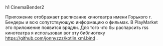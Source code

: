 h1 CinemaBender2

Приложение отображает расписание кинотеатра имени Горького г. Бендеры и всю сопутствующую информацию о фильмах.
В PlayMarket это приложение появится врядли. 
Для того что бы распарсить rss кинотеатра я использовал вот эту библиотеку https://github.com/jonnyzzz/kotlin.xml.bind  .

